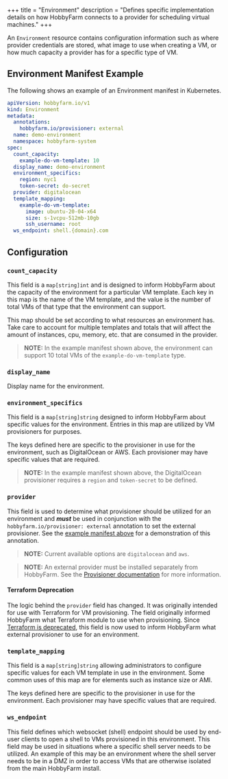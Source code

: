 +++
title = "Environment"
description = "Defines specific implementation details on how HobbyFarm connects to a provider for scheduling virtual machines."
+++


An `Environment` resource contains configuration information such as where provider credentials are stored, what image to use when creating a VM, or how much capacity a provider has for a specific type of VM.

## Environment Manifest Example
The following shows an example of an Environment manifest in Kubernetes.

```yaml
apiVersion: hobbyfarm.io/v1
kind: Environment
metadata:
  annotations:
    hobbyfarm.io/provisioner: external
  name: demo-environment
  namespace: hobbyfarm-system
spec:
  count_capacity:
    example-do-vm-template: 10
  display_name: demo-environment
  environment_specifics:
    region: nyc1
    token-secret: do-secret
  provider: digitalocean
  template_mapping:
    example-do-vm-template:
      image: ubuntu-20-04-x64
      size: s-1vcpu-512mb-10gb
      ssh_username: root
  ws_endpoint: shell.{domain}.com
```

## Configuration

### `count_capacity`
This field is a `map[string]int` and is designed to inform HobbyFarm about the capacity of the environment for a particular VM template. Each key in this map is the name of the VM template, and the value is the number of total VMs of that type that the environment can support.

This map should be set according to what resources an environment has. Take care to account for multiple templates and totals that will affect the amount of instances, cpu, memory, etc. that are consumed in the provider.

> **NOTE:** In the example manifest shown above, the environment can support 10 total VMs of the `example-do-vm-template` type.

### `display_name`
Display name for the environment.

### `environment_specifics`
This field is a `map[string]string` designed to inform HobbyFarm about specific values for the environment. Entries in this map are utilized by VM provisioners for purposes.

The keys defined here are specific to the provisioner in use for the environment, such as DigitalOcean or AWS. Each provisioner may have specific values that are required.

> **NOTE:** In the example manifest shown above, the DigitalOcean provisioner requires a `region` and `token-secret` to be defined.

### `provider`
This field is used to determine what provisioner should be utilized for an environment and **_must_** be used in conjunction with the `hobbyfarm.io/provisioner: external` annotation to set the external provisioner. See the [example manifest above](#environment-manifest-example) for a demonstration of this annotation.

> **NOTE:** Current available options are `digitalocean` and `aws`.

> **NOTE:** An external provider must be installed separately from HobbyFarm. See the [Provisioner documentation](/docs/configuration/provisioners) for more information.

#### Terraform Deprecation
The logic behind the `provider` field has changed. It was originally intended for use with Terraform for VM provisioning. The field originally informed HobbyFarm what Terraform module to use when provisioning. Since [Terraform is deprecated](/docs/configuration/provisioners/#terraform-provisioning), this field is now used to inform HobbyFarm what external provisioner to use for an environment.

### `template_mapping`

This field is a `map[string]string` allowing administrators to configure specific values for each VM template in use in the environment. Some common uses of this map are for elements such as instance size or AMI. 

The keys defined here are specific to the provisioner in use for the environment. Each provisioner may have specific values that are required. 

### `ws_endpoint`

This field defines which websocket (shell) endpoint should be used by end-user clients to open a shell to VMs provisioned in this environment. This field may be used in situations where a specific shell server needs to be utilized. An example of this may be an environment where the shell server needs to be in a DMZ in order to access VMs that are otherwise isolated from the main HobbyFarm install. 
